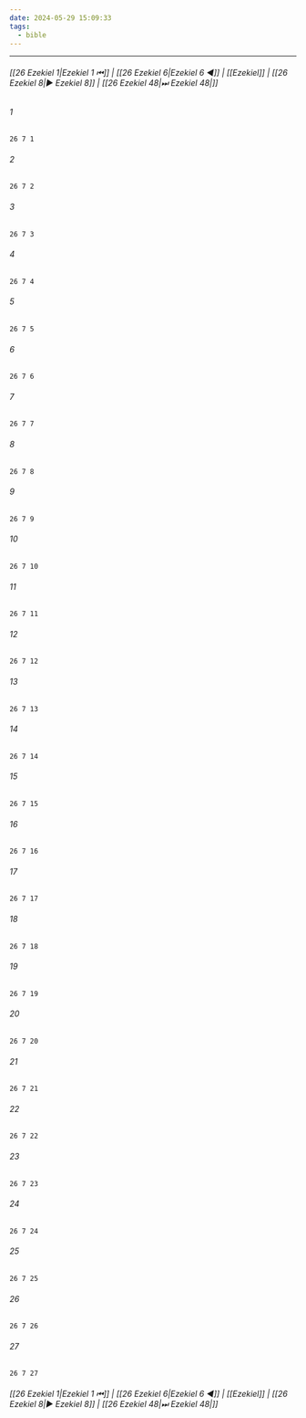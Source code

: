 ```yaml
---
date: 2024-05-29 15:09:33
tags:
  - bible
---
```

___

###### [[26 Ezekiel 1|Ezekiel 1 ⏮]] | [[26 Ezekiel 6|Ezekiel 6 ◀]] | [[Ezekiel]] | [[26 Ezekiel 8|▶ Ezekiel 8]] | [[26 Ezekiel 48|⏭ Ezekiel 48|]]

###### 1
``` verse
26 7 1 
```
###### 2
``` verse
26 7 2 
```
###### 3
``` verse
26 7 3 
```
###### 4
``` verse
26 7 4 
```
###### 5
``` verse
26 7 5 
```
###### 6
``` verse
26 7 6 
```
###### 7
``` verse
26 7 7 
```
###### 8
``` verse
26 7 8 
```
###### 9
``` verse
26 7 9 
```
###### 10
``` verse
26 7 10 
```
###### 11
``` verse
26 7 11 
```
###### 12
``` verse
26 7 12 
```
###### 13
``` verse
26 7 13 
```
###### 14
``` verse
26 7 14 
```
###### 15
``` verse
26 7 15 
```
###### 16
``` verse
26 7 16 
```
###### 17
``` verse
26 7 17 
```
###### 18
``` verse
26 7 18 
```
###### 19
``` verse
26 7 19 
```
###### 20
``` verse
26 7 20 
```
###### 21
``` verse
26 7 21 
```
###### 22
``` verse
26 7 22 
```
###### 23
``` verse
26 7 23 
```
###### 24
``` verse
26 7 24 
```
###### 25
``` verse
26 7 25 
```
###### 26
``` verse
26 7 26 
```
###### 27
``` verse
26 7 27 
```

###### [[26 Ezekiel 1|Ezekiel 1 ⏮]] | [[26 Ezekiel 6|Ezekiel 6 ◀]] | [[Ezekiel]] | [[26 Ezekiel 8|▶ Ezekiel 8]] | [[26 Ezekiel 48|⏭ Ezekiel 48|]]

